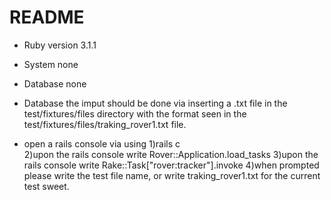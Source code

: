 # README

* Ruby version 3.1.1

* System none


* Database none

* Database the imput should be done via inserting a .txt file in the test/fixtures/files directory with the format seen in the test/fixtures/files/traking_rover1.txt   file.

* open a rails console via using 
1)rails c    
2)upon the rails console write Rover::Application.load_tasks
3)upon the rails console write Rake::Task["rover:tracker"].invoke
4)when prompted please write the test file name, or write traking_rover1.txt for the current test sweet.

